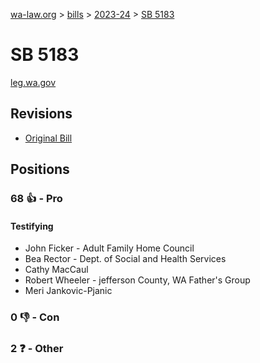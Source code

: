 [wa-law.org](/) > [bills](/bills/) > [2023-24](/bills/2023-24) > [SB 5183](/bills/2023-24/sb/5183/)

# SB 5183
[leg.wa.gov](https://app.leg.wa.gov/billsummary?BillNumber=5183&Year=2023&Initiative=false)

## Revisions
* [Original Bill](1/)

## Positions
### 68 👍 - Pro
#### Testifying
* John Ficker - Adult Family Home Council
* Bea Rector - Dept. of Social and Health Services
* Cathy MacCaul
* Robert Wheeler - jefferson County, WA Father's Group
* Meri Jankovic-Pjanic

### 0 👎 - Con

### 2 ❓ - Other
